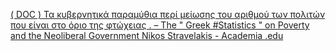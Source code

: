 [( DOC ) Τα κυβερνητικά παραμύθια περί μείωσης του αριθμού των πολιτών που είναι στο όριο της φτώχειας . – The " Greek #Statistics " on Poverty and the Neoliberal Government   Nikos Stravelakis - Academia .edu](https://qi.tc/qi/113357)